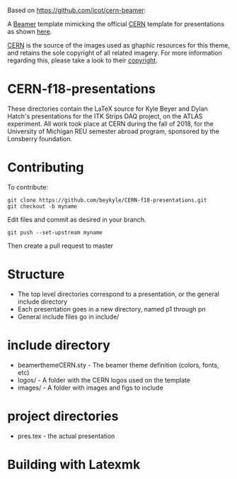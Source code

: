 
Based on https://github.com/icot/cern-beamer:

A [Beamer](https://bitbucket.org/rivanvx/beamer/wiki/Home) template mimicking
the official [CERN](www.cern.ch) template for presentations as shown
[here](http://design-guidelines.web.cern.ch/presentations).

[CERN](www.cern.ch) is the source of the images used as ghaphic resources for
this theme, and retains the sole copyright of all related imagery.
For more information regarding this, please take a look to their
[copyright](http://cern.ch/copyright).

CERN-f18-presentations
===========

These directories contain the LaTeX source for Kyle Beyer and Dylan Hatch's presentations for the ITK Strips DAQ 
project, on the ATLAS experiment. All work took place at CERN during the fall of 2018, for the University of Michigan REU semester abroad program, sponsored by the Lonsberry foundation.

Contributing
===

To contribute:

```console 
git clone https://github.com/beykyle/CERN-f18-presentations.git
git checkout -b myname 
```

Edit files and commit as desired in your branch. 

```console
git push --set-upstream myname
```

Then create a pull request to master


Structure
====

 * The top level directories correspond to a presentation, or the general include directory
 * Each presentation goes in a new directory, named p1 through pn
 * General include files go in include/ 


include directory
=====

 * beamerthemeCERN.sty - The beamer theme definition (colors, fonts, etc)
 * logos/ - A folder with the CERN logos used on the template
 * images/ - A folder with images and figs to include

project directories
===

 * pres.tex - the actual presentation


Building with Latexmk
===
